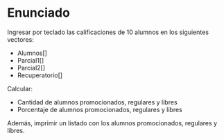 # Enunciado

Ingresar por teclado las calificaciones de 10 alumnos en los siguientes vectores:

* Alumnos[]
* Parcial1[]
* Parcial2[]
* Recuperatorio[]

Calcular:

* Cantidad de alumnos promocionados, regulares y libres
* Porcentaje de alumnos promocionados, regulares y libres

Además, imprimir un listado con los alumnos promocionados, regulares y libres.

